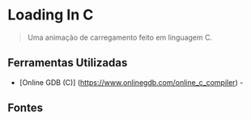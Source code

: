 # Loading In C
> Uma animação de carregamento feito em linguagem C.

## Ferramentas Utilizadas
- [Online GDB (C)] (https://www.onlinegdb.com/online_c_compiler) -

## Fontes

